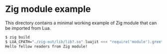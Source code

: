 # Zig module example

This directory contains a minimal working example of Zig module that can be
imported from Lua.

```sh
$ zig build
$ LUA_CPATH="./zig-out/lib/lib?.so" luajit <<< "require('module').greet('fellow readers')"
Hello fellow readers from Zig module!
```

